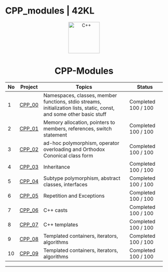# CPP_modules | 42KL

<p align="center">
  <img src=https://user-images.githubusercontent.com/25181517/192106073-90fffafe-3562-4ff9-a37e-c77a2da0ff58.png width="100" alt="C++" title="C++" />
</p>

<h1 align="center">
	CPP-Modules
</h1>

|  No | Project | Topics | Status |
|-----|---------|--------|--------|
|  1  | [CPP_00](https://github.com/mseong123/CPP_modules/tree/main/cpp_00) | Namespaces, classes, member functions, stdio streams, initialization lists, static, const, and some other basic stuff | Completed 100 / 100 |
|  2  | [CPP_01](https://github.com/mseong123/CPP_modules/tree/main/cpp_01) | Memory allocation, pointers to members, references, switch statement | Completed 100 / 100  |
|  3  | [CPP_02](https://github.com/mseong123/CPP_modules/tree/main/cpp_02) | ad-hoc polymorphism, operator overloading and Orthodox Cononical class form | Completed 100 / 100 |
|  4  | [CPP_03](https://github.com/mseong123/CPP_modules/tree/main/cpp_03) | Inheritance | Completed 100 / 100 |
|  5  | [CPP_04](https://github.com/mseong123/CPP_modules/tree/main/cpp_04) | Subtype polymorphism, abstract classes, interfaces | Completed 100 / 100 |
|  6  | [CPP_05](https://github.com/mseong123/CPP_modules/tree/main/cpp_05) | Repetition and Exceptions | Completed 100 / 100   |
|  7  | [CPP_06](https://github.com/mseong123/CPP_modules/tree/main/cpp_06) | C++ casts  | Completed 100 / 100 |
|  8  | [CPP_07](https://github.com/mseong123/CPP_modules/tree/main/cpp_07) | C++ templates   | Completed 100 / 100  |
|  9  | [CPP_08](https://github.com/mseong123/CPP_modules/tree/main/cpp_08) | Templated containers, iterators, algorithms    | Completed 100 / 100 |
|  10  | [CPP_09](https://github.com/mseong123/CPP_modules/tree/main/cpp_09) | Templated containers, iterators, algorithms    | Completed 100 / 100 |

---
